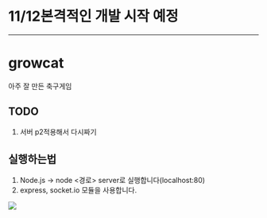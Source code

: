 # 11/12본격적인 개발 시작 예정
---

# growcat
아주 잘 만든 축구게임 

## TODO
1. 서버 p2적용해서 다시짜기

실행하는법
---
1. Node.js -> node <경로> server로 실행합니다(localhost:80)
2. express, socket.io 모듈을 사용합니다.

<div>
	<img src="https://user-images.githubusercontent.com/36301491/46249525-bd366600-c465-11e8-824b-48e48b6aa680.jpg">
</div>

